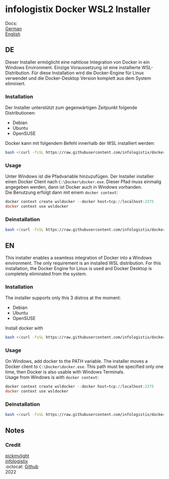 # infologistix Docker WSL2 Installer

Docs:    
[German](#DE)    
[English](#EN)

## DE

Dieser Installer ermöglicht eine nahtlose Integration von Docker in ein Windows Environment. Einzige Voraussetzung ist eine installierte WSL-Distribution. Für diese Installation wird die Docker-Engine für Linux verwendet und die Docker-Desktop Version komplett aus dem System eliminiert.

### Installation

Der Installer unterstützt zum gegenwärtigen Zeitpunkt folgende Distributionen:
- Debian
- Ubuntu
- OpenSUSE

Docker kann mit folgendem Befehl innerhalb der WSL installiert werden:
```bash
bash <(curl -fsSL https://raw.githubusercontent.com/infologistix/docker-wsl2/main/install.sh)
```

### Usage

Unter Windows ist die Pfadvariable hinzuzufügen. Der Installer installier einen Docker Client nach `C:\Docker\docker.exe`. Dieser Pfad muss einmalig angegeben werden, dann ist Docker auch in Windows vorhanden.   
Die Benutzung erfolgt dann mit einem `docker context`:
```powershell
docker context create wsldocker --docker host=tcp://localhost:2375
docker context use wsldocker
```

### Deinstallation
```bash
bash <(curl -fsSL https://raw.githubusercontent.com/infologistix/docker-wsl2/main/uninstall.sh)
```

## EN

This installer enables a seamless integration of Docker into a Windows environment. The only requirement is an installed WSL distribution. For this installation, the Docker Engine for Linux is used and Docker Desktop is completely eliminated from the system.

### Installation

The installer supports only this 3 distros at the moment:
- Debian
- Ubuntu
- OpenSUSE

Install docker with
```bash
bash <(curl -fsSL https://raw.githubusercontent.com/infologistix/docker-wsl2/main/install.sh)
```

### Usage

On Windows, add docker to the PATH variable. The installer moves a Docker client to `C:\Docker\docker.exe`. This path must be specified only one time, then Docker is also usable with Windows Terminals.   
Usage from Windows is with `docker context`:
```powershell
docker context create wsldocker --docker host=tcp://localhost:2375
docker context use wsldocker
```

### Deinstallation
```bash
bash <(curl -fsSL https://raw.githubusercontent.com/infologistix/docker-wsl2/main/uninstall.sh)
```

## Notes

### Credit

[pickmylight](https://github.com/pickmylight)    
[infologistix](https://infologistix.de)    
:octocat: [Github](https://github.com/infologistix)   
2022